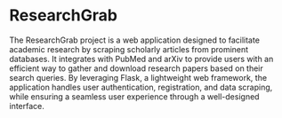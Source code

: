 # ResearchGrab
The ResearchGrab project is a web application designed to facilitate academic research by scraping scholarly articles from prominent databases. It integrates with PubMed and arXiv to provide users with an efficient way to gather and download research papers based on their search queries. By leveraging Flask, a lightweight web framework, the application handles user authentication, registration, and data scraping, while ensuring a seamless user experience through a well-designed interface.
